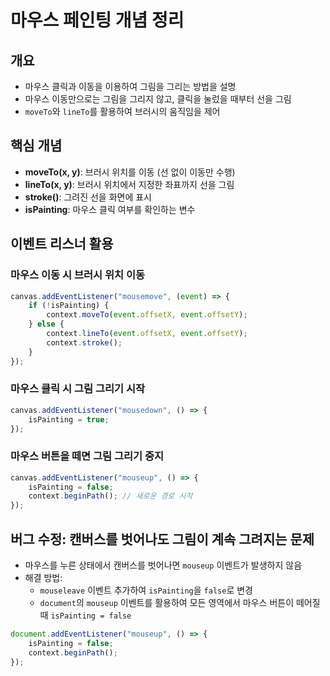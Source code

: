 # 마우스 페인팅 개념 정리

## 개요
- 마우스 클릭과 이동을 이용하여 그림을 그리는 방법을 설명
- 마우스 이동만으로는 그림을 그리지 않고, 클릭을 눌렀을 때부터 선을 그림
- `moveTo`와 `lineTo`를 활용하여 브러시의 움직임을 제어

## 핵심 개념
- **moveTo(x, y)**: 브러시 위치를 이동 (선 없이 이동만 수행)
- **lineTo(x, y)**: 브러시 위치에서 지정한 좌표까지 선을 그림
- **stroke()**: 그려진 선을 화면에 표시
- **isPainting**: 마우스 클릭 여부를 확인하는 변수

## 이벤트 리스너 활용
### 마우스 이동 시 브러시 위치 이동

```javascript
canvas.addEventListener("mousemove", (event) => {
    if (!isPainting) {
        context.moveTo(event.offsetX, event.offsetY);
    } else {
        context.lineTo(event.offsetX, event.offsetY);
        context.stroke();
    }
});
```

### 마우스 클릭 시 그림 그리기 시작

```javascript
canvas.addEventListener("mousedown", () => {
    isPainting = true;
});
```

### 마우스 버튼을 떼면 그림 그리기 중지

```javascript
canvas.addEventListener("mouseup", () => {
    isPainting = false;
    context.beginPath(); // 새로운 경로 시작
});
```

## 버그 수정: 캔버스를 벗어나도 그림이 계속 그려지는 문제
- 마우스를 누른 상태에서 캔버스를 벗어나면 `mouseup` 이벤트가 발생하지 않음
- 해결 방법:
  - `mouseleave` 이벤트 추가하여 `isPainting`을 `false`로 변경
  - `document`의 `mouseup` 이벤트를 활용하여 모든 영역에서 마우스 버튼이 떼어질 때 `isPainting = false`

```javascript
document.addEventListener("mouseup", () => {
    isPainting = false;
    context.beginPath();
});
```

